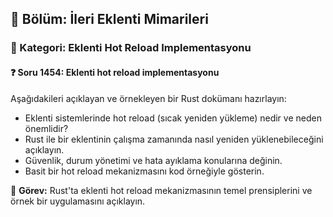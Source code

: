 ## 📘 Bölüm: İleri Eklenti Mimarileri  
### 🔹 Kategori: Eklenti Hot Reload Implementasyonu  
#### ❓ Soru 1454: Eklenti hot reload implementasyonu

Aşağıdakileri açıklayan ve örnekleyen bir Rust dokümanı hazırlayın:

- Eklenti sistemlerinde hot reload (sıcak yeniden yükleme) nedir ve neden önemlidir?
- Rust ile bir eklentinin çalışma zamanında nasıl yeniden yüklenebileceğini açıklayın.
- Güvenlik, durum yönetimi ve hata ayıklama konularına değinin.
- Basit bir hot reload mekanizmasını kod örneğiyle gösterin.

🔧 **Görev:** Rust'ta eklenti hot reload mekanizmasının temel prensiplerini ve örnek bir uygulamasını açıklayın.
